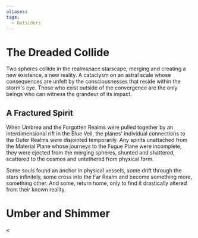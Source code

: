 ```yaml
---
aliases: 
tags:
  - Outsiders
---
```

<h1>The Dreaded Collide</h1>
<p>Two spheres collide in the realmspace starscape, merging and creating a new existence, a new reality. A cataclysm on an astral scale whose consequences are unfelt by the consciousnesses that reside within the storm's eye. Those who exist outside of the convergence are the only beings who can witness the grandeur of its impact.</p>
<h2>A Fractured Spirit</h2>
<p>When Umbrea and the Forgotten Realms were pulled together by an interdimensional rift in the Blue Veil, the planes' individual connections to the Outer Realms were disjointed temporarily. Any spirits unattached from the Material Plane whose journeys to the Fugue Plane were incomplete, they were ejected from the merging spheres, shunted and shattered, scattered to the cosmos and untethered from physical form.</p>
<p>Some souls found an anchor in physical vessels, some drift through the stars infinitely, some cross into the Far Realm and become something more, something other. And some, return home, only to find it drastically altered from their known reality.</p>
<h1>Umber and Shimmer</h1>
<